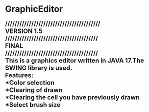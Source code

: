 # GraphicEditor
<p><span style="font-size:20px"><strong>////////////////////////////////////////<br />
VERSION 1.5<br />
///////////////////////////////////////<br />
FINAL<br />
///////////////////////////////////////<br />
This is a graphics editor written in JAVA 17.The SWING library is used.<br />
Features:<br />
*Color selection&nbsp;<br />
*Clearing of drawn<br />
*Clearing the cell you have previously drawn<br />
*Select brush size&nbsp;</strong></span></p>
